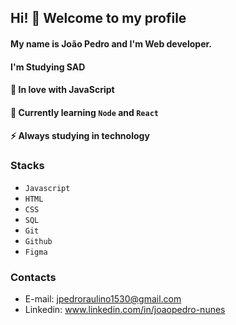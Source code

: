 ## Hi! 👋 Welcome to my profile
#### My name is João Pedro and I'm Web developer.
#### I'm Studying SAD 
 
 
#### 💙 In love with JavaScript
#### 🌱 Currently learning `Node` and `React`
#### ⚡ Always studying in technology


### Stacks
- `Javascript`
- `HTML`
- `CSS`
- `SQL`
- `Git`
- `Github`
- `Figma`

### Contacts

- E-mail: jpedroraulino1530@gmail.com
- Linkedin: www.linkedin.com/in/joaopedro-nunes

